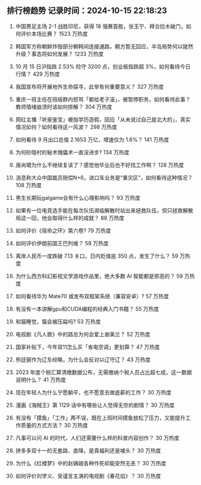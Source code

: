 
## 排行榜趋势 记录时间：2024-10-15 22:18:23
  
  1. 中国男足主场 2-1 战胜印尼，获得 18 强赛首胜，张玉宁、拜合拉木破门，如何评价本场比赛？ 1523 万热度
    
  2. 韩国军方称朝鲜炸毁部分朝韩间连接通路，朝方暂无回应，半岛局势何以陡然升级？事态将如何发展？ 1233 万热度
    
  3. 10 月 15 日沪指跌 2.53% 险守 3200 点，创业板指跌超 3%，如何看待今日行情？ 429 万热度
    
  4. 我国宣布将开展地外生命探寻，此举有何重要意义？ 327 万热度
    
  5. 重庆一班主任在班级群内怒骂「都给老子滚」，被暂停职务，如何看待此事？教师情绪崩溃时该如何排解？ 304 万热度
    
  6. 网红主播「听泉鉴宝」被指学历造假，回应「从未说过自己是北大的」，真实情况如何？如何看待这一风波？ 298 万热度
    
  7. 如何看待 9 月出口总值 2.1653 万亿，增速仅为 1.6%？ 141 万热度
    
  8. 为何砂隐村的秘术傀儡术一直没进步? 134 万热度
    
  9. 唐尚珺为什么不继续复读了？感觉他毕业后也不好找工作啊？ 128 万热度
    
  10. 消息称大众中国裁员赔偿N+6，进口车业务是“重灾区”，如何看待这种情况？ 108 万热度
    
  11. 男生长期玩galgame会有什么心理影响吗？ 93 万热度
    
  12. 如果有一位电竞选手能在每次队伍濒临解散时站出来拯救队伍，但只拯救解散局这一回，他会取得什么样的成就？ 88 万热度
    
  13. 如何评价《宿命之环》第六卷? 79 万热度
    
  14. 如何评价伊朗前国王巴列维？ 59 万热度
    
  15. 离岸人民币一度跌破 7.13 关口，日内贬值逾 350 点，发生了什么？ 59 万热度
    
  16. 为什么西方科幻影视文学游戏作品里，绝大多数 AI 智能都是邪恶的？ 59 万热度
    
  17. 如何看待华为 Mate70 或发布双框架系统（兼容安卓）? 57 万热度
    
  18. 有没有一本讲解gpu和CUDA编程的经典入门书籍？ 55 万热度
    
  19. 和猫睡觉，猫会被压扁吗? 53 万热度
    
  20. 电视剧《凡人歌》中的路总为何会爱上谢美兰？ 52 万热度
    
  21. 国家补贴下，今年双11怎么买「省电空调」更划算？ 47 万热度
    
  22. 熊廷弼作为辽东经略，为什么会反对以辽守辽？ 43 万热度
    
  23. 2023 年度个税汇算清缴数据公布，无需缴纳个税人员占比超七成，这一数据说明什么？ 41 万热度
    
  24. 现在年轻人为什么宁愿躺平，也不愿意去做底薪的工作？ 30 万热度
    
  25. 漫画《海贼王》第 1129 话中有哪些让人觉得无奈的剧情？ 30 万热度
    
  26. 有没有「摸鱼」「工作」两不误，既在上班时间摸鱼放松了压力，又能提升工作质量的方式方法？ 30 万热度
    
  27. 凡事可以问 AI 的时代，人们还需要什么样的科普内容创作？ 30 万热度
    
  28. 拼多多双十一的无套路、直降，是真福利还是噱头？ 30 万热度
    
  29. 为什么《红楼梦》中的赵姨娘各种作死却能安然无恙？ 30 万热度
    
  30. 如何评价刘学义、吴谨言主演的电视剧《春花焰》？ 30 万热度
    